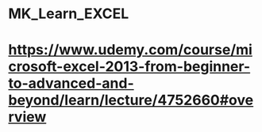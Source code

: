 # MK_Learn_EXCEL
# https://www.udemy.com/course/microsoft-excel-2013-from-beginner-to-advanced-and-beyond/learn/lecture/4752660#overview
